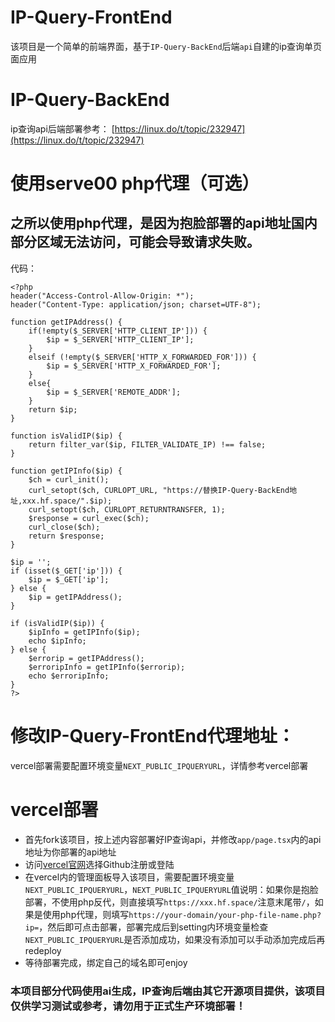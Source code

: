 # IP-Query-FrontEnd
该项目是一个简单的前端界面，基于`IP-Query-BackEnd`后端`api`自建的ip查询单页面应用
# IP-Query-BackEnd
ip查询api后端部署参考：
[https://linux.do/t/topic/232947](https://linux.do/t/topic/232947)
# 使用serve00 php代理（可选）
## 之所以使用php代理，是因为抱脸部署的api地址国内部分区域无法访问，可能会导致请求失败。
代码：
```
<?php
header("Access-Control-Allow-Origin: *");
header("Content-Type: application/json; charset=UTF-8");

function getIPAddress() {
    if(!empty($_SERVER['HTTP_CLIENT_IP'])) {
        $ip = $_SERVER['HTTP_CLIENT_IP'];  
    }
    elseif (!empty($_SERVER['HTTP_X_FORWARDED_FOR'])) {  
        $ip = $_SERVER['HTTP_X_FORWARDED_FOR'];  
    }
    else{
        $ip = $_SERVER['REMOTE_ADDR'];  
    }
    return $ip;  
}

function isValidIP($ip) {
    return filter_var($ip, FILTER_VALIDATE_IP) !== false;
}

function getIPInfo($ip) {
    $ch = curl_init();
    curl_setopt($ch, CURLOPT_URL, "https://替换IP-Query-BackEnd地址,xxx.hf.space/".$ip);
    curl_setopt($ch, CURLOPT_RETURNTRANSFER, 1);
    $response = curl_exec($ch);
    curl_close($ch);
    return $response;
}

$ip = '';
if (isset($_GET['ip'])) {
    $ip = $_GET['ip'];
} else {
    $ip = getIPAddress();
}

if (isValidIP($ip)) {
    $ipInfo = getIPInfo($ip);
    echo $ipInfo;
} else {
    $errorip = getIPAddress();
    $erroripInfo = getIPInfo($errorip);
    echo $erroripInfo;
}
?>
```
# 修改IP-Query-FrontEnd代理地址：
vercel部署需要配置环境变量`NEXT_PUBLIC_IPQUERYURL`，详情参考vercel部署
# vercel部署
- 首先fork该项目，按上述内容部署好IP查询api，并修改`app/page.tsx`内的api地址为你部署的api地址
- 访问[vercel官网](https://vercel.com/)选择Github注册或登陆
- 在vercel内的管理面板导入该项目，需要配置环境变量`NEXT_PUBLIC_IPQUERYURL`，`NEXT_PUBLIC_IPQUERYURL`值说明：如果你是抱脸部署，不使用php反代，则直接填写`https://xxx.hf.space/`注意末尾带`/`，如果是使用php代理，则填写`https://your-domain/your-php-file-name.php?ip=`，然后即可点击部署，部署完成后到setting内环境变量检查`NEXT_PUBLIC_IPQUERYURL`是否添加成功，如果没有添加可以手动添加完成后再redeploy
- 等待部署完成，绑定自己的域名即可enjoy
### 本项目部分代码使用ai生成，IP查询后端由其它开源项目提供，该项目仅供学习测试或参考，请勿用于正式生产环境部署！
